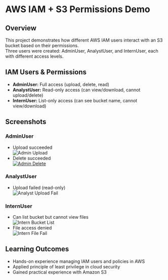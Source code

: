 # AWS IAM + S3 Permissions Demo

## Overview
This project demonstrates how different AWS IAM users interact with an S3 bucket based on their permissions.  
Three users were created: AdminUser, AnalystUser, and InternUser, each with different access levels.

## IAM Users & Permissions
- **AdminUser:** Full access (upload, delete, read)  
- **AnalystUser:** Read-only access (can view/download, cannot upload/delete)  
- **InternUser:** List-only access (can see bucket name, cannot view/download)

## Screenshots
### AdminUser
- Upload succeeded  
![Admin Upload](screenshots/admin_upload.png)  
- Delete succeeded  
[![Admin Delete](screenshots/admin_delete.png)  ](https://github.com/molawal2/aws-iam-project/blob/main/admin%20user%20delete%20success.PNG)

### AnalystUser
- Upload failed (read-only)  
![Analyst Upload Fail](screenshots/analyst_upload_fail.png)  

### InternUser
- Can list bucket but cannot view files  
![Intern Bucket List](screenshots/intern_list.png)  
- File access denied  
![Intern File Fail](screenshots/intern_fail.png)  

## Learning Outcomes
- Hands-on experience managing IAM users and policies in AWS  
- Applied principle of least privilege in cloud security  
- Gained practical experience with Amazon S3
